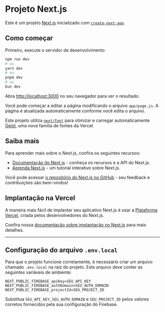 # Projeto Next.js

Este é um projeto [Next.js](https://nextjs.org) inicializado com [`create-next-app`](https://github.com/vercel/next.js/tree/canary/packages/create-next-app).

## Como começar

Primeiro, execute o servidor de desenvolvimento:

```bash
npm run dev
# ou
yarn dev
# ou
pnpm dev
# ou
bun dev
```

Abra [http://localhost:3000](http://localhost:3000) no seu navegador para ver o resultado.

Você pode começar a editar a página modificando o arquivo `app/page.js`. A página é atualizada automaticamente conforme você edita o arquivo.

Este projeto utiliza [`next/font`](https://nextjs.org/docs/app/building-your-application/optimizing/fonts) para otimizar e carregar automaticamente [Geist](https://vercel.com/font), uma nova família de fontes da Vercel.

## Saiba mais

Para aprender mais sobre o Next.js, confira os seguintes recursos:

- [Documentação do Next.js](https://nextjs.org/docs) - conheça os recursos e a API do Next.js.
- [Aprenda Next.js](https://nextjs.org/learn) - um tutorial interativo sobre Next.js.

Você pode acessar [o repositório do Next.js no GitHub](https://github.com/vercel/next.js) - seu feedback e contribuições são bem-vindos!

## Implantação na Vercel

A maneira mais fácil de implantar seu aplicativo Next.js é usar a [Plataforma Vercel](https://vercel.com/new?utm_medium=default-template&filter=next.js&utm_source=create-next-app&utm_campaign=create-next-app-readme), criada pelos desenvolvedores do Next.js.

Confira nossa [documentação sobre implantação no Next.js](https://nextjs.org/docs/app/building-your-application/deploying) para mais detalhes.

---

## Configuração do arquivo `.env.local`

Para que o projeto funcione corretamente, é necessário criar um arquivo chamado `.env.local` na raiz do projeto. Este arquivo deve conter as seguintes variáveis de ambiente:

```
NEXT_PUBLIC_FIREBASE_apiKey=SEU_API_KEY
NEXT_PUBLIC_FIREBASE_authDomain=SEU_AUTH_DOMAIN
NEXT_PUBLIC_FIREBASE_projectId=SEU_PROJECT_ID
```

Substitua `SEU_API_KEY`, `SEU_AUTH_DOMAIN` e `SEU_PROJECT_ID` pelos valores corretos fornecidos pela sua configuração do Firebase.

